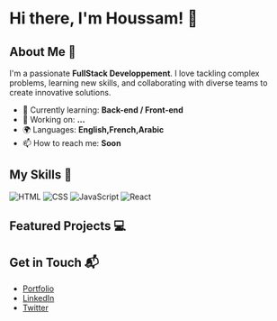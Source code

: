 # Hi there, I'm Houssam! 👋


## About Me 🚀

I'm a passionate **FullStack Developpement**. I love tackling complex problems, learning new skills, and collaborating with diverse teams to create innovative solutions.

- 🌱 Currently learning: **Back-end / Front-end**
- 🔭 Working on: **...**
- 🌍 Languages: **English,French,Arabic**
- 📫 How to reach me: **Soon**

## My Skills 🧠

![HTML](https://img.shields.io/badge/-HTML-E34F26?style=flat-square&logo=html5&logoColor=white)
![CSS](https://img.shields.io/badge/-CSS-1572B6?style=flat-square&logo=css3&logoColor=white)
![JavaScript](https://img.shields.io/badge/-JavaScript-F7DF1E?style=flat-square&logo=javascript&logoColor=black)
![React](https://img.shields.io/badge/-React-61DAFB?style=flat-square&logo=react&logoColor=black)

## Featured Projects 💻


## Get in Touch 📬

- [Portfolio](https://hel-msaf.vercel.app/)
- [LinkedIn](https://www.linkedin.com/in/elmsafer-houssam/)
- [Twitter](https://x.com/Evoleess)


